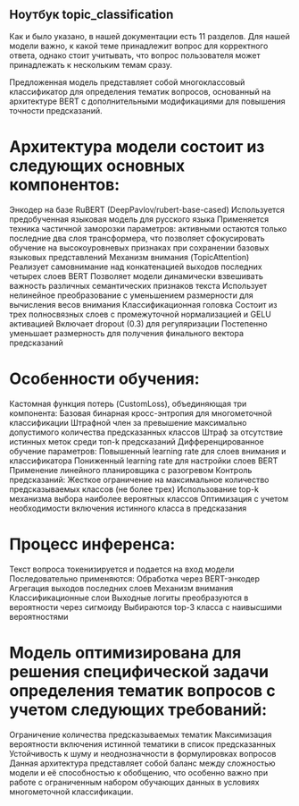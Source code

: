 ## Ноутбук topic_classification

Как и было указано, в нашей документации есть 11 разделов. Для нашей модели важно, к какой теме принадлежит вопрос для корректного ответа, однако стоит учитывать, что вопрос пользователя может принадлежать к нескольким темам сразу. 

Предложенная модель представляет собой многоклассовый классификатор для определения тематик вопросов, основанный на архитектуре BERT с дополнительными модификациями для повышения точности предсказаний.

# Архитектура модели состоит из следующих основных компонентов:

Энкодер на базе RuBERT (DeepPavlov/rubert-base-cased)
Используется предобученная языковая модель для русского языка
Применяется техника частичной заморозки параметров: активными остаются только последние два слоя трансформера, что позволяет сфокусировать обучение на высокоуровневых признаках при сохранении базовых языковых представлений
Механизм внимания (TopicAttention)
Реализует самовнимание над конкатенацией выходов последних четырех слоев BERT
Позволяет модели динамически взвешивать важность различных семантических признаков текста
Использует нелинейное преобразование с уменьшением размерности для вычисления весов внимания
Классификационная головка
Состоит из трех полносвязных слоев с промежуточной нормализацией и GELU активацией
Включает dropout (0.3) для регуляризации
Постепенно уменьшает размерность для получения финального вектора предсказаний

# Особенности обучения:

Кастомная функция потерь (CustomLoss), объединяющая три компонента:
Базовая бинарная кросс-энтропия для многометочной классификации
Штрафной член за превышение максимально допустимого количества предсказанных классов
Штраф за отсутствие истинных меток среди топ-k предсказаний
Дифференцированное обучение параметров:
Повышенный learning rate для слоев внимания и классификатора
Пониженный learning rate для настройки слоев BERT
Применение линейного планировщика с разогревом
Контроль предсказаний:
Жесткое ограничение на максимальное количество предсказываемых классов (не более трех)
Использование top-k механизма выбора наиболее вероятных классов
Оптимизация с учетом необходимости включения истинного класса в предсказания

# Процесс инференса:

Текст вопроса токенизируется и подается на вход модели
Последовательно применяются:
Обработка через BERT-энкодер
Агрегация выходов последних слоев
Механизм внимания
Классификационные слои
Выходные логиты преобразуются в вероятности через сигмоиду
Выбираются top-3 класса с наивысшими вероятностями

# Модель оптимизирована для решения специфической задачи определения тематик вопросов с учетом следующих требований:

Ограничение количества предсказываемых тематик
Максимизация вероятности включения истинной тематики в список предсказанных
Устойчивость к шуму и неоднозначности в формулировках вопросов
Данная архитектура представляет собой баланс между сложностью модели и её способностью к обобщению, что особенно важно при работе с ограниченным набором обучающих данных в условиях многометочной классификации.
